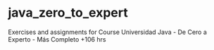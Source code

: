 # java_zero_to_expert
Exercises and assignments for Course Universidad Java - De Cero a Experto - Más Completo +106 hrs
